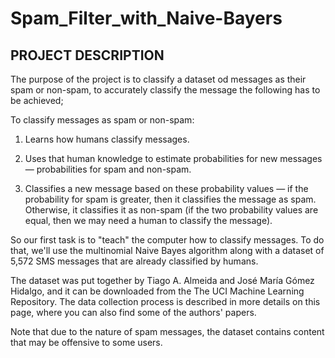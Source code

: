 # Spam_Filter_with_Naive-Bayers
## PROJECT DESCRIPTION

The purpose of the project is to classify  a dataset od messages as their spam or non-spam, to accurately classify the message the following has to be achieved;

To classify messages as spam or non-spam:

1. Learns how humans classify messages.

2. Uses that human knowledge to estimate probabilities for new messages — probabilities for spam and non-spam.

3. Classifies a new message based on these probability values — if the probability for spam is greater, then it classifies the message as spam. Otherwise, it classifies it as non-spam (if the two probability values are equal, then we may need a human to classify the message).

So our first task is to "teach" the computer how to classify messages. To do that, we'll use the multinomial Naive Bayes algorithm along with a dataset of 5,572 SMS messages that are already classified by humans.

The dataset was put together by Tiago A. Almeida and José María Gómez Hidalgo, and it can be downloaded from the The UCI Machine Learning Repository. The data collection process is described in more details on this page, where you can also find some of the authors' papers.



Note that due to the nature of spam messages, the dataset contains content that may be offensive to some users.
